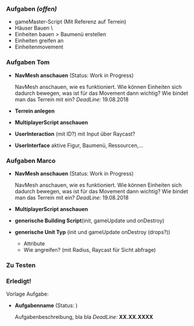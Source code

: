 ### Aufgaben _(offen)_
* gameMaster-Script (Mit Referenz auf Terrein)
* Häuser Bauen       \
* Einheiten bauen     > Baumenü erstellen
* Einheiten greifen an
* Einheitenmovement

### Aufgaben Tom
* **NavMesh anschauen** (Status: Work in Progress)

  NavMesh anschauen, wie es funktioniert. Wie können Einheiten sich dadurch bewegen, was ist für das Movement dann wichtig? Wie bindet man das Terrein mit ein?
  _DeadLine:_ 19.08.2018
* **Terrein anlegen**
* **MultiplayerScript anschauen**
* **UserInteraction** (mit ID?) mit Input über Raycast?
* **UserInterface** aktive Figur, Baumenü, Ressourcen,...

### Aufgaben Marco
* **NavMesh anschauen** (Status: Work in Progress)

  NavMesh anschauen, wie es funktioniert. Wie können Einheiten sich dadurch bewegen, was ist für das Movement dann wichtig? Wie bindet man das Terrein mit ein?
  _DeadLine:_ 19.08.2018
* **MultiplayerScript anschauen**
* **generische Building Script**(init, gameUpdate und onDestroy)
* **generische Unit Typ** (init und gameUpdate onDestroy (drops?))
  * Attribute
  * Wie angreifen? (mit Radius, Raycast für Sicht abfrage)

### Zu Testen


### Erledigt!


Vorlage Aufgabe:

* **Aufgabenname** (Status: )

  Aufgabenbeschreibung, bla bla
  _DeadLine:_ **XX.XX.XXXX**
